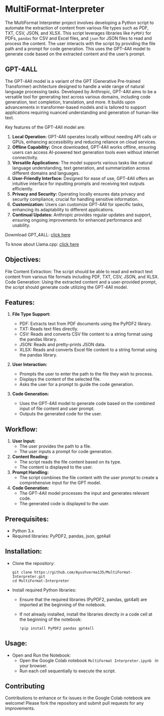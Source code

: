 # MultiFormat-Interpreter
The MultiFormat Interpreter project involves developing a Python script to automate the extraction of content from various file types such as PDF, TXT, CSV, JSON, and XLSX. This script leverages libraries like `PyPDF2` for PDFs, `pandas` for CSV and Excel files, and `json` for JSON files to read and process the content. The user interacts with the script by providing the file path and a prompt for code generation. This uses the GPT-4All model to generate code based on the extracted content and the user’s prompt.

## GPT-4ALL
The GPT-4All model is a variant of the GPT (Generative Pre-trained Transformer) architecture designed to handle a wide range of natural language processing tasks. Developed by Anthropic, GPT-4All aims to be a versatile tool for generating text across various domains, including code generation, text completion, translation, and more. It builds upon advancements in transformer-based models and is tailored to support applications requiring nuanced understanding and generation of human-like text.

Key features of the GPT-4All model are:
1. **Local Operation:** GPT-4All operates locally without needing API calls or GPUs, enhancing accessibility and reducing reliance on cloud services.
2. **Offline Capability:** Once downloaded, GPT-4All works offline, ensuring users can access AI-powered text generation tools even without internet connectivity.
3. **Versatile Applications:** The model supports various tasks like natural language understanding, text generation, and summarization across different domains and languages.
4. **User-Friendly Interface:** Designed for ease of use, GPT-4All offers an intuitive interface for inputting prompts and receiving text outputs efficiently.
5. **Privacy and Security:** Operating locally ensures data privacy and security compliance, crucial for handling sensitive information.
6. **Customization:** Users can customize GPT-4All for specific tasks, enhancing its adaptability to different applications.
7. **Continual Updates:** Anthropic provides regular updates and support, ensuring ongoing improvements for enhanced performance and usability.

Dowmload GPT_4ALL: [click here](https://github.com/nomic-ai/gpt4all?tab=readme-ov-file)

To know about Llama.cpp: [click here](https://github.com/ggerganov/llama.cpp)

## Objectives:
File Content Extraction: The script should be able to read and extract text content from various file formats including PDF, TXT, CSV, JSON, and XLSX.
Code Generation: Using the extracted content and a user-provided prompt, the script should generate code utilizing the GPT-4All model.

## Features:
1. __File Type Support:__
  
    - PDF: Extracts text from PDF documents using the PyPDF2 library.
    - TXT: Reads text files directly.
    - CSV: Reads and converts CSV file content to a string format using the pandas library.
    - JSON: Reads and pretty-prints JSON data.
    - XLSX: Reads and converts Excel file content to a string format using the pandas library.

2. __User Interaction:__
  
    - Prompts the user to enter the path to the file they wish to process.
    - Displays the content of the selected file.
    - Asks the user for a prompt to guide the code generation.

3. __Code Generation:__
  
    - Uses the GPT-4All model to generate code based on the combined input of file content and user prompt.
    - Outputs the generated code for the user.

## Workflow:
1. __User Input:__
    - The user provides the path to a file.
    - The user inputs a prompt for code generation.
2. __Content Reading:__
    - The script reads the file content based on its type.
    - The content is displayed to the user.
3. __Prompt Handling:__
    - The script combines the file content with the user prompt to create a comprehensive input for the GPT model.
4. __Code Generation:__
    - The GPT-4All model processes the input and generates relevant code.
    - The generated code is displayed to the user.
  
## Prerequisites:
- Python 3.x
- Required libraries: PyPDF2, pandas, json, gpt4all

## Installation:
- Clone the repository:

      git clone https://github.com/Ayushverma135/MultiFormat-Interpreter.git
      cd MultiFormat-Interpreter

- Install required Python libraries:

  - Ensure that the required libraries (PyPDF2, pandas, gpt4all) are imported at the beginning of the notebook.
  - If not already installed, install the libraries directly in a code cell at the beginning of the notebook:

        !pip install PyPDF2 pandas gpt4all
## Usage:
- Open and Run the Notebook:
  - Open the Google Colab notebook `MultiFormat Interpreter.ipynb ` in your browser.
  - Run each cell sequentially to execute the script.

## Contributing
Contributions to enhance or fix issues in the Google Colab notebook are welcome! Please fork the repository and submit pull requests for any improvements.
